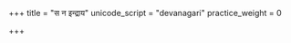 +++
title = "स न इन्द्राय"
unicode_script = "devanagari"
practice_weight = 0

+++
<div class="js_include" url="/vedAH/sAma/paravastu-saama/devaH/somaH/sa-na-indrAya/"  newLevelForH1="1" includeTitle="true"> </div>